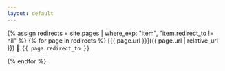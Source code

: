 ```yaml
---
layout: default
---
```

<script defer data-domain="ltg.link" src="https://analytics.ltg.link/js/plausible.js"></script>


{% assign redirects = site.pages | where_exp: "item", "item.redirect_to != nil" %}
{% for page in redirects %}
  [{{ page.url }}]({{ page.url | relative_url }}) 🔀 `{{ page.redirect_to }}`
  
{% endfor %}
